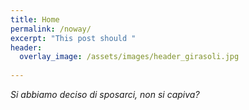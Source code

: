 ```yaml
---
title: Home
permalink: /noway/
excerpt: "This post should "
header:
  overlay_image: /assets/images/header_girasoli.jpg
  
---
```


_Si abbiamo deciso di sposarci, non si capiva?_

